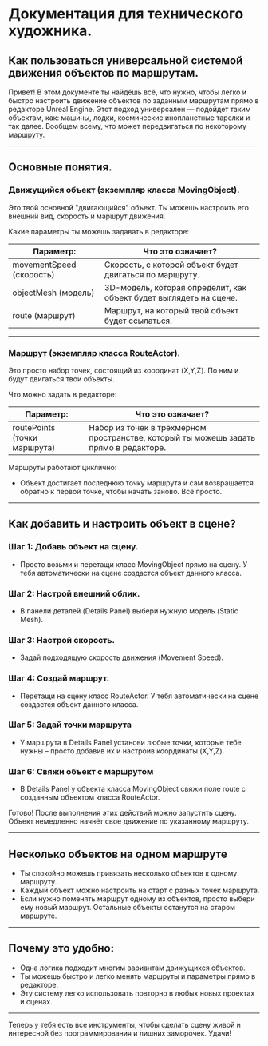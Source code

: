 # Документация для технического художника.

## Как пользоваться универсальной системой движения объектов по маршрутам.

Привет! В этом документе ты найдёшь всё, что нужно, чтобы легко и быстро настроить движение объектов по заданным маршрутам прямо в редакторе Unreal Engine. Этот подход универсален — подойдет таким объектам, как: машины, лодки, космические инопланетные тарелки и так далее. Вообщем всему, что может передвигаться по некоторому маршруту.

---

## Основные понятия.

### Движущийся объект (экземпляр класса MovingObject).

Это твой основной "двигающийся" объект. Ты можешь настроить его внешний вид, скорость и маршрут движения.

Какие параметры ты можешь задавать в редакторе:

| Параметр:                       | Что это означает?                                                      |
|---------------------------------|------------------------------------------------------------------------|
| movementSpeed (скорость)        | Скорость, с которой объект будет двигаться по маршруту.                |
| objectMesh (модель)             | 3D-модель, которая определит, как объект будет выглядеть на сцене.     |
| route (маршрут)                 | Маршрут, на который твой объект будет ссылаться.                       |

---

### Маршрут (экземпляр класса RouteActor).

Это просто набор точек, состоящий из координат (X,Y,Z). По ним и будут двигаться твои объекты.

Что можно задать в редакторе:

| Параметр:                       | Что это означает?                                                             |
|---------------------------------|-------------------------------------------------------------------------------|
| routePoints (точки маршрута)    | Набор из точек в трёхмерном пространстве, который ты можешь задать прямо в редакторе. |

Маршруты работают циклично:  
- Объект достигает последнюю точку маршрута и сам возвращается обратно к первой точке, чтобы начать заново. Всё просто.

---

## Как добавить и настроить объект в сцене?

### Шаг 1: Добавь объект на сцену.
- Просто возьми и перетащи класс MovingObject прямо на сцену. У тебя автоматически на сцене создастся объект данного класса.

### Шаг 2: Настрой внешний облик.
- В панели деталей (Details Panel) выбери нужную модель (Static Mesh).

### Шаг 3: Настрой скорость.
- Задай подходящую скорость движения (Movement Speed).

### Шаг 4: Создай маршрут.
- Перетащи на сцену класс RouteActor. У тебя автоматически на сцене создастся объект данного класса.

### Шаг 5: Задай точки маршрута
- У маршрута в Details Panel установи любые точки, которые тебе нужны – просто добавив их и настроив координаты (X,Y,Z).

### Шаг 6: Свяжи объект с маршрутом
- В Details Panel у объекта класса MovingObject свяжи поле route с созданным объектом класса RouteActor.

Готово! После выполнения этих действий можно запустить сцену. Объект немедленно начнёт свое движение по указанному маршруту.

---

## Несколько объектов на одном маршруте  

- Ты спокойно можешь привязать несколько объектов к одному маршруту.
- Каждый объект можно настроить на старт с разных точек маршрута.
- Если нужно поменять маршрут одному из объектов, просто выбери ему новый маршрут. Остальные объекты останутся на старом маршруте.

---

## Почему это удобно:

- Одна логика подходит многим вариантам движущихся объектов.
- Ты можешь быстро и легко менять маршруты и параметры прямо в редакторе.
- Эту систему легко использовать повторно в любых новых проектах и сценах.

---

Теперь у тебя есть все инструменты, чтобы сделать сцену живой и интересной без программирования и лишних заморочек. Удачи!
